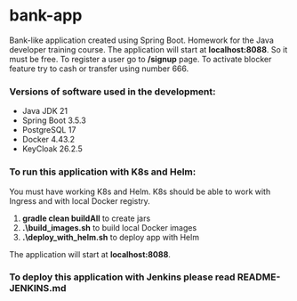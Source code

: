 # bank-app

Bank-like application created using Spring Boot. Homework for the Java developer training course.
The application will start at **localhost:8088**. So it must be free.
To register a user go to **/signup** page.
To activate blocker feature try to cash or transfer using number 666. 

### Versions of software used in the development:

* Java JDK 21
* Spring Boot 3.5.3
* PostgreSQL 17
* Docker 4.43.2
* KeyCloak 26.2.5

### **To run this application with K8s and Helm:**

You must have working K8s and Helm. K8s should be able to work with Ingress and with local Docker registry.

1. **gradle clean buildAll** to create jars
2. **.\build_images.sh** to build local Docker images
3. **.\deploy_with_helm.sh** to deploy app with Helm

The application will start at **localhost:8088**.

### **To deploy this application with Jenkins please read README-JENKINS.md**